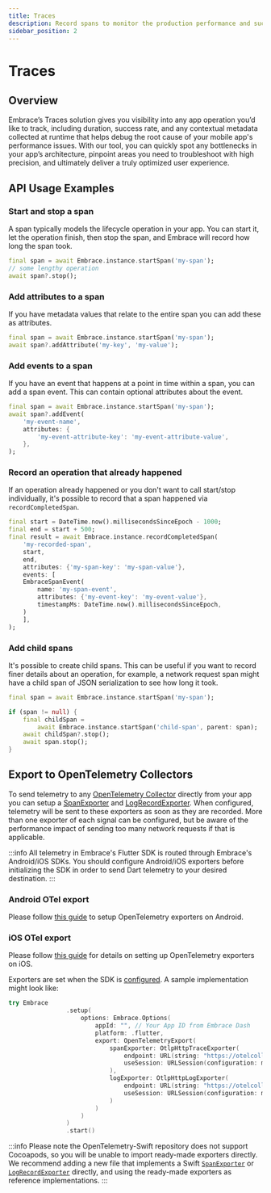```yaml
---
title: Traces
description: Record spans to monitor the production performance and success rates of operations within your mobile app.
sidebar_position: 2
---
```


# Traces

## Overview

Embrace’s Traces solution gives you visibility into any app operation you’d like to track, including duration, success rate, and any contextual metadata collected at runtime that helps debug the root cause of your mobile app's performance issues. With our tool, you can quickly spot any bottlenecks in your app’s architecture, pinpoint areas you need to troubleshoot with high precision, and ultimately deliver a truly optimized user experience.

## API Usage Examples

### Start and stop a span

A span typically models the lifecycle operation in your app. You can start it, let the operation finish, then stop the span, and Embrace will record how long the span took.

```dart
final span = await Embrace.instance.startSpan('my-span');
// some lengthy operation
await span?.stop();
```

### Add attributes to a span

If you have metadata values that relate to the entire span you can add these as attributes.

```dart
final span = await Embrace.instance.startSpan('my-span');
await span?.addAttribute('my-key', 'my-value');
```

### Add events to a span

If you have an event that happens at a point in time within a span, you can add a span event. This can contain optional attributes about the event.

```dart
final span = await Embrace.instance.startSpan('my-span');
await span?.addEvent(
    'my-event-name',
    attributes: {
        'my-event-attribute-key': 'my-event-attribute-value',
    },
);
```

### Record an operation that already happened

If an operation already happened or you don't want to call start/stop individually, it's possible to record that a span happened via `recordCompletedSpan`.

```dart
final start = DateTime.now().millisecondsSinceEpoch - 1000;
final end = start + 500;
final result = await Embrace.instance.recordCompletedSpan(
    'my-recorded-span',
    start,
    end,
    attributes: {'my-span-key': 'my-span-value'},
    events: [
    EmbraceSpanEvent(
        name: 'my-span-event',
        attributes: {'my-event-key': 'my-event-value'},
        timestampMs: DateTime.now().millisecondsSinceEpoch,
    )
    ],
);
```

### Add child spans

It's possible to create child spans. This can be useful if you want to record finer details about an operation, for example, a network request span might have a child span of JSON serialization to see how long it took.

```dart
final span = await Embrace.instance.startSpan('my-span');

if (span != null) {
    final childSpan =
        await Embrace.instance.startSpan('child-span', parent: span);
    await childSpan?.stop();
    await span.stop();
}
```

## Export to OpenTelemetry Collectors

To send telemetry to any [OpenTelemetry Collector](https://opentelemetry.io/docs/collector/) directly from your app you can setup a [SpanExporter](https://opentelemetry.io/docs/specs/otel/trace/sdk/#span-exporter) and [LogRecordExporter](https://opentelemetry.io/docs/specs/otel/logs/sdk/#logrecordexporter). When configured, telemetry will be sent to these exporters as soon as they are recorded. More than one exporter of each signal can be configured, but be aware of the performance impact of sending too many network requests if that is applicable.

:::info
All telemetry in Embrace's Flutter SDK is routed through Embrace's Android/iOS SDKs. You should configure Android/iOS exporters before initializing the SDK in order to send Dart telemetry to your desired destination.
:::

### Android OTel export
Please follow [this guide](/android/features/traces/#export-to-opentelemetry-collectors) to setup OpenTelemetry exporters on Android.

### iOS OTel export
Please follow [this guide](/ios/6x/advanced-features/opentelemetry-export.md) for details on setting up OpenTelemetry exporters on iOS.

Exporters are set when the SDK is [configured](/flutter/integration/add-embrace-sdk/#ios-setup). A sample implementation might look like:

```swift
try Embrace
                .setup(
                    options: Embrace.Options(
                        appId: "", // Your App ID from Embrace Dash
                        platform: .flutter,
                        export: OpenTelemetryExport(
                            spanExporter: OtlpHttpTraceExporter(
                                endpoint: URL(string: "https://otelcollector-gateway.mydomain.com/v1/traces")!,
                                useSession: URLSession(configuration: myAuthorizedConfiguration)
                            ),
                            logExporter: OtlpHttpLogExporter(
                                endpoint: URL(string: "https://otelcollector-gateway.mydomain.com/v1/logs")!,
                                useSession: URLSession(configuration: myAuthorizedConfiguration)
                            )
                        )
                    )
                )
                .start()
```

:::info
Please note the OpenTelemetry-Swift repository does not support Cocoapods, so you will be unable to import ready-made exporters directly. We recommend adding a new file that implements a Swift [`SpanExporter`](https://github.com/open-telemetry/opentelemetry-swift/blob/main/Sources/OpenTelemetrySdk/Trace/Export/SpanExporter.swift) or [`LogRecordExporter`](https://github.com/open-telemetry/opentelemetry-swift/blob/main/Sources/OpenTelemetrySdk/Logs/Export/LogRecordExporter.swift) directly, and using the ready-made exporters as reference implementations.
:::
